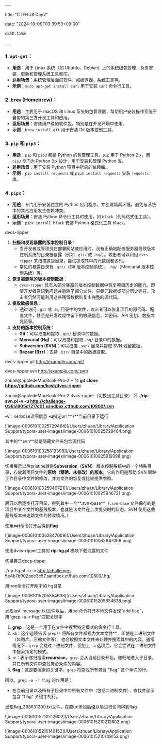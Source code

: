 \---

title: "CTFHUB Day2"

date: "2024-10-09T03:39:53+09:00"

draft: false

\---

### 1. **`apt-get`**：

- **用途**：用于 Linux 系统（如 Ubuntu、Debian）上的系统级包管理，负责安装、更新和管理系统工具和库。
- **适用场景**：系统管理层面的软件，如编译器、系统工具等。
- **示例**：`sudo apt-get install curl` 用于安装 `curl` 命令行工具。

### 2. **`brew` (Homebrew)**：

- **用途**：主要用于 macOS 和 Linux 系统的包管理器，帮助用户安装操作系统不自带的第三方开发工具和应用。
- **适用场景**：安装用户级的软件包，特别是在开发环境中使用。
- **示例**：`brew install git` 用于安装 Git 版本控制工具。

### 3. **`pip`** 和 **`pip3`**：

- **用途**：`pip` 和 `pip3` 都是 Python 的包管理工具，`pip` 用于 Python 2.x，而 `pip3` 专门为 Python 3.x 设计，用于安装和管理 Python 库。
- **适用场景**：用于安装 Python 项目中所需的依赖库。
- **示例**：`pip install requests` 或 `pip3 install requests` 安装 `requests` 库。

### 4. **`pipx`**：

- **用途**：专门用于安装独立的 Python 应用程序，并创建隔离环境，避免与系统中的其他应用发生依赖冲突。
- **适用场景**：安装 Python 命令行工具时使用，如 `black`（代码格式化工具）。
- **示例**：`pipx install black` 安装 Python 格式化工具 `black`。



dvcs-ripper

1. **扫描和发现暴露的版本控制目录**：
   - 当开发者或管理员在部署网站或应用时，没有正确地配置服务器导致版本控制系统的目录被暴露（例如 `.git/` 或 `.hg/`）。攻击者可以利用 `dvcs-ripper` 来扫描这些目录，尝试提取其中的元数据和源码。
   - 常见的暴露目录有 `.git/`（Git 版本控制系统）、`.hg/`（Mercurial 版本控制系统）等。
2. **恢复被删除的版本控制数据**：
   - `dvcs-ripper` 具有从部分暴露的版本控制数据中恢复项目历史的能力。即使开发者意识到问题并删除了部分文件，只要元数据或部分历史存在，攻击者仍然可能利用这些残留数据恢复出完整的源代码。
3. **提取敏感信息**：
   - 通过访问 `.git` 或 `.hg` 目录中的文件，攻击者可以恢复项目的源代码、配置文件，甚至是开发过程中留下的敏感信息，如密码、API 密钥、数据库凭证等。
4. **支持的版本控制系统**：
   - **Git**：可以扫描和提取 `.git/` 目录中的数据。
   - **Mercurial (Hg)**：可以扫描和提取 `.hg/` 目录中的数据。
   - **Subversion (SVN)**：可以扫描 `.svn/` 目录并提取 SVN 残留数据。
   - **Bazaar (Bzr)**：支持 `.bzr/` 目录中的数据提取。

dvcs-ripper git http://example.com/.git/

dvcs-ripper svn http://example.com/.svn/

zhuan@appledeMacBook-Pro-2 ~ % **git clone https://github.com/kost/dvcs-ripper**

zhuan@appledeMacBook-Pro-2 dvcs-ripper（切换到工具目录） % **./rip-svn.pl -v -u http://challenge-036a1905d1217c01.sandbox.ctfhub.com:10800/.svn**

**-v**：verbose详细信息  **-u**指定url 	**./**当前目录下运行

![image-00061010025729464](/Users/zhuan/Library/Application Support/typora-user-images/image-00061010025729464.png)

其中的**.svn**就是隐藏文件夹包含源代码

![image-00061010025819398](/Users/zhuan/Library/Application Support/typora-user-images/image-00061010025819398.png)

切换展示以后pristine就是**Subversion（SVN）** 版本控制系统中的一个特殊目录，存放着项目文件的**原始（精确、未修改）的版本**。它的作用是帮助 SVN 跟踪工作目录中文件的修改，并为文件的恢复或比较提供参照。

![image-00061010025946721](/Users/zhuan/Library/Application Support/typora-user-images/image-00061010025946721.png)

展开以后逐步打开目录，得到其中一个**.svn-base**（`.svn-base` 文件保存的是项目中某个文件的基线版本，也就是该文件在上次提交时的状态。SVN 使用这些基线版本来追踪文件的修改情况。）

使用**cat**命令打开后得到**flag**





![image-00061010062847009](/Users/zhuan/Library/Application Support/typora-user-images/image-00061010062847009.png)

使用dvcs-ripper工具的 **rip-hg.pl** 模块下载泄露的文件

切换目录docs-ripper

./rip-hg.pl -u -v http://challenge-5e4b7b902bdc3c57.sandbox.ctfhub.com:10800/.hg/

用tree命令打开刚才的.hg目录

![image-00061015205854638](/Users/zhuan/Library/Application Support/typora-user-images/image-00061015205854638.png)

发现last-message.txt文件以后，用cat命令打开本地文件发现“add flag”，用“grep -a -r flag”匹配关键字

1. **grep**：这是一个用于在文件中搜索特定模式的命令行工具。
2. **-a**：这个选项告诉 `grep**` 将所有文件都视为文本文件**，即使是二进制文件（如图片、压缩文件等），也会按照文本文件来处理并搜索其中的内容。通常情况下，`grep` 会跳过二进制文件，但加上 `-a` 选项后，它会尝试在二进制文件中搜索指定的模式。
3. **-r**：表示递归搜索**recursion**，`grep` 会从当前目录开始，递归地进入子目录，并在所有文件中查找符合条件的内容。
4. **flag**：这是要搜索的关键字，`grep` 将查找所有包含 "flag" 这个单词的行。

所以，`grep -a -r flag` 的作用是：

- 在当前目录以及所有子目录中的所有文件中（包括二进制文件），查找并显示包含 "flag" 关键字的行。

发现flag_398631200.txt文件，在原url添加后缀以后进行访问得到flag

![image-00061015210212602](/Users/zhuan/Library/Application Support/typora-user-images/image-00061015210212602.png)

![image-00061015210149153](/Users/zhuan/Library/Application Support/typora-user-images/image-00061015210149153.png)


